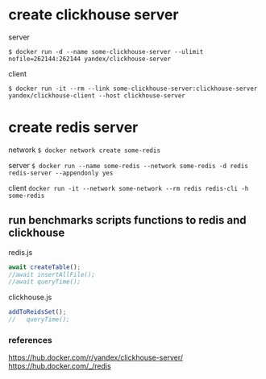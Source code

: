# create clickhouse server

server

`$ docker run -d --name some-clickhouse-server --ulimit nofile=262144:262144 yandex/clickhouse-server`

client

`$ docker run -it --rm --link some-clickhouse-server:clickhouse-server yandex/clickhouse-client --host clickhouse-server`

# create redis server

network
`$ docker network create some-redis`

server
`$ docker run --name some-redis --network some-redis -d redis redis-server --appendonly yes`

client
`docker run -it --network some-network --rm redis redis-cli -h some-redis`

## run benchmarks scripts functions to redis and clickhouse

redis.js

```javascript
await createTable();
//await insertAllFile();
//await queryTime();
```

clickhouse.js

```javascript
addToReidsSet();
//   queryTime();
```

### references

https://hub.docker.com/r/yandex/clickhouse-server/
https://hub.docker.com/_/redis
